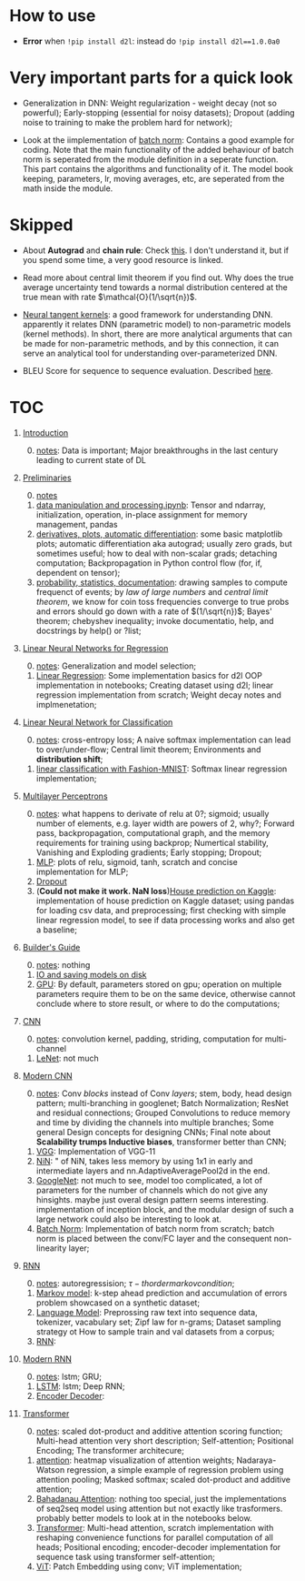 # How to use

- **Error** when `!pip install d2l`: instead do `!pip install d2l==1.0.0a0`

# Very important parts for a quick look

- Generalization in DNN: Weight regularization - weight decay (not so powerful); Early-stopping (essential for noisy datasets); Dropout (adding noise to training to make the problem hard for network);

- Look at the iimplementation of [batch norm](./chapter_modern_cnn/4_batchnorm.ipynb): Contains a good example for coding. Note that the main functionality of the added behaviour of batch norm is seperated from the module definition in a seperate function. This part contains the algorithms and functionality of it. The model book keeping, parameters, lr, moving averages, etc, are seperated from the math inside the module.

# Skipped

- About **Autograd** and **chain rule**: Check [this](./chapter_preliminaries/0_notes.md#automatic-differentiation-chain-rule-forwardpropagation-vs-backwardpropagationnotunderstood-autograd). I don't understand it, but if you spend some time, a very good resource is linked.
- Read more about central limit theorem if you find out. Why does the true average uncertainty tend towards a normal distribution centered at the true mean with rate $\mathcal{O}(1/\sqrt{n})$.

- [Neural tangent kernels](https://papers.nips.cc/paper_files/paper/2018/hash/5a4be1fa34e62bb8a6ec6b91d2462f5a-Abstract.html): a good framework for understanding DNN. apparently it relates DNN (parametric model) to non-parametric models (kernel methods). In short, there are more analytical arguments that can be made for non-parametric methods, and by this connection, it can serve an analytical tool for understanding over-parameterized DNN.

- BLEU Score for sequence to sequence evaluation. Described [here](https://d2l.ai/chapter_recurrent-modern/seq2seq.html#evaluation-of-predicted-sequences).

# TOC

1. [Introduction](./chapter_introduction/)

    0.  [notes](./chapter_introduction/0_notes.md): Data is important; Major breakthroughs in the last century leading to current state of DL

2. [Preliminaries](./chapter_preliminaries/)

    0. [notes](./chapter_preliminaries/0_notes.md)
    1. [data manipulation and processing.ipynb](./chapter_preliminaries/1_data_manipulation_and_processing.ipynb): Tensor and ndarray, initialization, operation, in-place assignment for memory management, pandas
    2. [derivatives, plots, automatic differentiation](./chapter_preliminaries/2_derivatives_plots_automatic_differentiation.ipynb): some basic matplotlib plots; automatic differentiation aka autograd; usually zero grads, but sometimes useful; how to deal with non-scalar grads; detaching computation; Backpropagation in Python control flow (for, if, dependent on tensor);
    3. [probability, statistics, documentation](./chapter_preliminaries/3_probability_statistics_documentation.ipynb): drawing samples to compute frequenct of events; by _law of large numbers_ and _central limit theorem_, we know for coin toss frequencies converge to true probs and errors should go down with a rate of $(1/\sqrt{n})$; Bayes' theorem; chebyshev inequality; invoke documentatio, help, and docstrings by help() or ?list;

3. [Linear Neural Networks for Regression](./chapter_linear_NN_regression/)

    0. [notes](./chapter_linear_NN_regression/0_notes.md): Generalization and model selection;
    1. [Linear Regression](./chapter_linear_NN_regression/1_linear_regression.ipynb): Some implementation basics for d2l OOP implementation in notebooks; Creating dataset using d2l; linear regression implementation from scratch; Weight decay notes and implmenetation;

4. [Linear Neural Network for Classification](./chapter_linear_NN_classification/)

    0. [notes](./chapter_linear_NN_classification/0_notes.md): cross-entropy loss; A naive softmax implementation can lead to over/under-flow; Central limit theorem; Environments and **distribution shift**;
    1. [linear classification with Fashion-MNIST](./chapter_linear_NN_classification/1_linear_classification_with_fashionmnist.ipynb): Softmax linear regression implementation;

5. [Multilayer Perceptrons](./chapter_multilayer_perceptrons/)

    0. [notes](./chapter_multilayer_perceptrons/0_notes.md): what happens to derivate of relu at 0?; sigmoid; usually number of elements, e.g. layer width are powers of 2, why?; Forward pass, backpropagation, computational graph, and the memory requirements for training using backprop; Numertical stability, Vanishing and Exploding gradients; Early stopping; Dropout; 
    1. [MLP](./chapter_multilayer_perceptrons/1_mlp.ipynb): plots of relu, sigmoid, tanh, scratch and concise implementation for MLP;
    2. [Dropout](./chapter_multilayer_perceptrons/2_dropout.ipynb)
    3. (**Could not make it work. NaN loss**)[House prediction on Kaggle](./chapter_multilayer_perceptrons/3_kaggle_house_prices.ipynb): implementation of house prediction on Kaggle dataset; using pandas for loading csv data, and preprocessing; first checking with simple linear regression model, to see if data processing works and also get a baseline;

6. [Builder's Guide](./chapter_builder_guide/)

    0. [notes](./chapter_builder_guide/0_notes.md): nothing
    1. [IO and saving models on disk](./chapter_builder_guide/1_io.ipynb)
    2. [GPU](./chapter_builder_guide/2_gpu.ipynb): By default, parameters stored on gpu; operation on multiple parameters require them to be on the same device, otherwise cannot conclude where to store result, or where to do the computations;

7. [CNN](./chapter_cnn/)

    0. [notes](./chapter_cnn/0_notes.md): convolution kernel, padding, striding, computation for multi-channel
    1. [LeNet](./chapter_cnn/1_cnn.ipynb): not much

8. [Modern CNN](./chapter_modern_cnn/)

    0. [notes](./chapter_modern_cnn/0_notes.md): Conv _blocks_ instead of Conv _layers_; stem, body, head design pattern; multi-branching in googlenet; Batch Normalization; ResNet and residual connections; Grouped Convolutions to reduce memory and time by dividing the channels into multiple branches; Some general Design concepts for designing CNNs; Final note about **Scalability trumps Inductive biases**, transformer better than CNN;
    1. [VGG](./chapter_modern_cnn/1_vgg.ipynb): Implementation of VGG-11
    2. [NiN](./chapter_modern_cnn/2_NiN.ipynb): " of NiN, takes less memory by using 1x1 in early and intermediate layers and nn.AdaptiveAveragePool2d in the end.
    3. [GoogleNet](./chapter_modern_cnn/3_googlenet.ipynb): not much to see, model too complicated, a lot of parameters for the number of channels which do not give any hinsights. maybe just overal design pattern seems interesting. implementation of inception block, and the modular design of such a large network could also be interesting to look at.
    4. [Batch Norm](./chapter_modern_cnn/4_batchnorm.ipynb): Implementation of batch norm from scratch; batch norm is placed between the conv/FC layer and the consequent non-linearity layer;

9. [RNN](./chapter_rnn/)

    0. [notes](./chapter_rnn/0_notes.md): autoregressision; $\tau -th order markov condition$;
    1. [Markov model](./chapter_rnn/1_markov_model.ipynb): k-step ahead prediction and accumulation of errors problem showcased on a synthetic dataset;
    2. [Language Model](./chapter_rnn/2_language_model.ipynb): Preprossing raw text into sequence data, tokenizer, vacabulary set; Zipf law for n-grams; Dataset sampling strategy ot How to sample train and val datasets from a corpus;
    3. [RNN](./chapter_rnn/3_rnn.ipynb): 

10. [Modern RNN](./chapter_modern_rnn/)

    0. [notes](./chapter_modern_rnn/notes.md): lstm; GRU; 
    1. [LSTM](./chapter_modern_rnn/1_lstm_and_rest.ipynb): lstm; Deep RNN; 
    2. [Encoder Decoder]():

11. [Transformer](./chapter_transformer/)

    0. [notes](./chapter_transformer/0_notes.md): scaled dot-product and additive attention scoring function; Multi-head attention very short description; Self-attention; Positional Encoding; The transformer architecure; 
    1. [attention](./chapter_transformer/1_attention.ipynb): heatmap visualization of attention weights; Nadaraya-Watson regression, a simple example of regression problem using attention pooling; Masked softmax; scaled dot-product and additive attention;
    2. [Bahadanau Attention](./chapter_transformer/2_bahadanau_attention_mechanism.ipynb): nothing too special, just the implementations of seq2seq model using attention but not exactly like trasformers. probably better models to look at in the notebooks below.
    3. [Transformer](./chapter_transformer/3_transformer.ipynb): Multi-head attention, scratch implementation with reshaping convenience functions for parallel computation of all heads; Positional encoding; encoder-decoder implementation for sequence task using transformer self-attention;
    4. [ViT](./chapter_transformer/4_ViT.ipynb): Patch Embedding using conv; ViT implementation;
